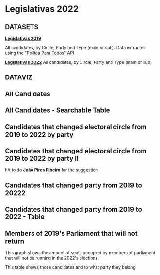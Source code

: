 # Legislativas 2022

## DATASETS

[**Legislativas 2019**](https://github.com/JorgeMiguelGomes/Legislativas2022/blob/main/DATA/Legislativas2019_Portugal_Candidatos_Final.csv)

All candidates, by Circle, Party and Type (main or sub). Data extracted using the ["Polítca Para Todos" API](https://portuguese-politics.herokuapp.com/docs#/)

[**Legislativas 2022**](https://github.com/JorgeMiguelGomes/Legislativas2022/blob/main/DATA/Legislativas2019_Portugal_Candidatos_Final.csv)
All candidates, by Circle, Party and Type (main or sub)

## DATAVIZ



## All Candidates

<div class="flourish-embed flourish-hierarchy" data-src="visualisation/8404637"><script src="https://public.flourish.studio/resources/embed.js"></script></div>

## All Candidates - Searchable Table

<div class="flourish-embed flourish-table" data-src="visualisation/8405687"><script src="https://public.flourish.studio/resources/embed.js"></script></div>
 

## Candidates that changed electoral circle from 2019 to 2022 by party 

<div class="flourish-embed flourish-sankey" data-src="visualisation/8403515"><script src="https://public.flourish.studio/resources/embed.js"></script></div>

## Candidates that changed electoral circle from 2019 to 2022 by party II

<div class="flourish-embed flourish-sankey" data-src="visualisation/8405535"><script src="https://public.flourish.studio/resources/embed.js"></script></div>

h/t to do [**João Pires Ribeiro**](https://twitter.com/Joaohpr) for the suggestion

## Candidates that changed party from 2019 to 20222 

<div class="flourish-embed flourish-sankey" data-src="visualisation/8405052"><script src="https://public.flourish.studio/resources/embed.js"></script></div>

## Candidates that changed party from 2019 to 2022 - Table 

<div class="flourish-embed flourish-table" data-src="visualisation/8405587"><script src="https://public.flourish.studio/resources/embed.js"></script></div>

## Members of 2019's Parliament that will not return 

This graph shows the amount of seats occupied by members of parliament that will not be running in the 2022's elections 

<div class="flourish-embed flourish-parliament" data-src="visualisation/8408614"><script src="https://public.flourish.studio/resources/embed.js"></script></div>

This table shows those candidates and to what party they belong 

<div class="flourish-embed flourish-table" data-src="visualisation/8409221"><script src="https://public.flourish.studio/resources/embed.js"></script></div>


